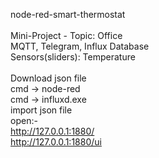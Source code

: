node-red-smart-thermostat  </br>  </br>
Mini-Project - Topic: Office  </br>
MQTT, Telegram, Influx Database   </br>
Sensors(sliders): Temperature </br>
</br>
Download json file  </br>
cmd -> node-red  </br>
cmd -> influxd.exe  </br>
import json file  </br>
open:-  </br>
http://127.0.0.1:1880/  </br>
http://127.0.0.1:1880/ui  </br>

